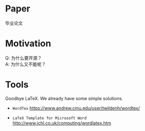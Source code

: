 # Paper
毕业论文

# Motivation    

Q: 为什么要开源？      
A: 为什么又不能呢？

# Tools    

Goodbye LaTeX. We already have some simple solutions.

+ `WordTex` https://www.andrew.cmu.edu/user/twildenh/wordtex/ 

+ `LaTeX Template for Microsoft Word` http://www.jchl.co.uk/computing/wordlatex.htm


